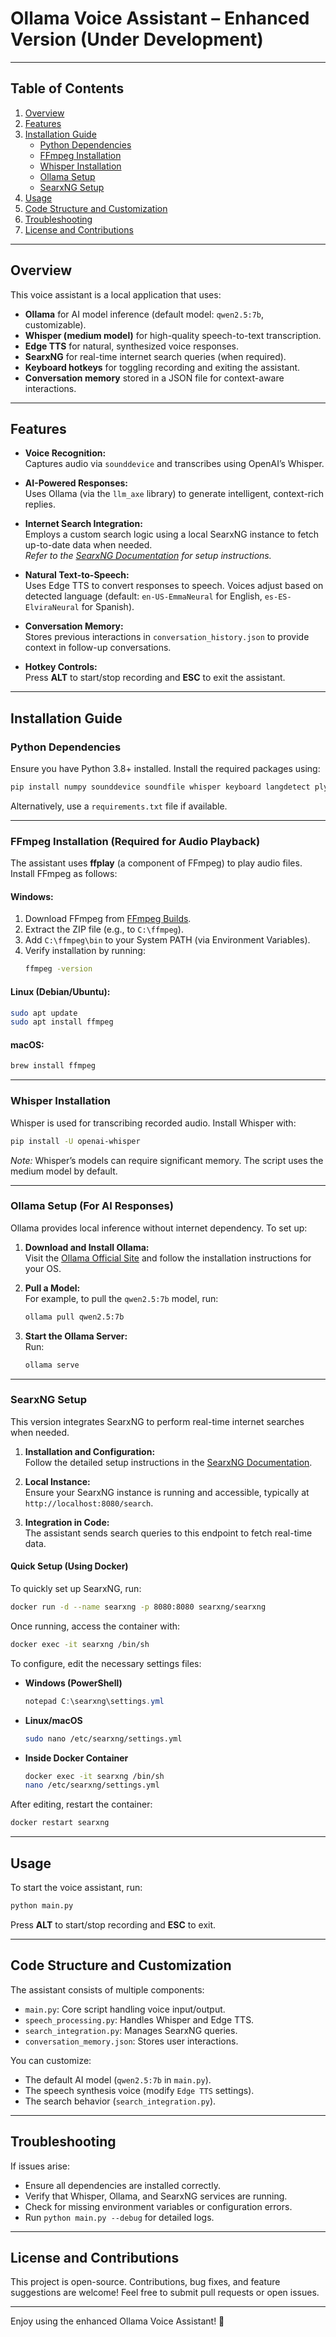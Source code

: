 # Ollama Voice Assistant – Enhanced Version (Under Development)

---

## Table of Contents

1. [Overview](#overview)
2. [Features](#features)
3. [Installation Guide](#installation-guide)
   - [Python Dependencies](#python-dependencies)
   - [FFmpeg Installation](#ffmpeg-installation)
   - [Whisper Installation](#whisper-installation)
   - [Ollama Setup](#ollama-setup)
   - [SearxNG Setup](#searxng-setup)
4. [Usage](#usage)
5. [Code Structure and Customization](#code-structure-and-customization)
6. [Troubleshooting](#troubleshooting)
7. [License and Contributions](#license-and-contributions)

---

## Overview

This voice assistant is a local application that uses:
- **Ollama** for AI model inference (default model: `qwen2.5:7b`, customizable).
- **Whisper (medium model)** for high-quality speech-to-text transcription.
- **Edge TTS** for natural, synthesized voice responses.
- **SearxNG** for real-time internet search queries (when required).
- **Keyboard hotkeys** for toggling recording and exiting the assistant.
- **Conversation memory** stored in a JSON file for context-aware interactions.

---

## Features

- **Voice Recognition:**  
  Captures audio via `sounddevice` and transcribes using OpenAI’s Whisper.

- **AI-Powered Responses:**  
  Uses Ollama (via the `llm_axe` library) to generate intelligent, context-rich replies.

- **Internet Search Integration:**  
  Employs a custom search logic using a local SearxNG instance to fetch up-to-date data when needed.  
  *Refer to the [SearxNG Documentation](https://searxng.github.io/searxng/) for setup instructions.*

- **Natural Text-to-Speech:**  
  Uses Edge TTS to convert responses to speech. Voices adjust based on detected language (default: `en-US-EmmaNeural` for English, `es-ES-ElviraNeural` for Spanish).

- **Conversation Memory:**  
  Stores previous interactions in `conversation_history.json` to provide context in follow-up conversations.

- **Hotkey Controls:**  
  Press **ALT** to start/stop recording and **ESC** to exit the assistant.

---

## Installation Guide

### Python Dependencies

Ensure you have Python 3.8+ installed. Install the required packages using:

```bash
pip install numpy sounddevice soundfile whisper keyboard langdetect plyer edge-tts ollama llm-axe requests
```

Alternatively, use a `requirements.txt` file if available.

---

### FFmpeg Installation (Required for Audio Playback)

The assistant uses **ffplay** (a component of FFmpeg) to play audio files. Install FFmpeg as follows:

#### **Windows:**

1. Download FFmpeg from [FFmpeg Builds](https://www.gyan.dev/ffmpeg/builds/).
2. Extract the ZIP file (e.g., to `C:\ffmpeg`).
3. Add `C:\ffmpeg\bin` to your System PATH (via Environment Variables).
4. Verify installation by running:
   ```bash
   ffmpeg -version
   ```

#### **Linux (Debian/Ubuntu):**

```bash
sudo apt update
sudo apt install ffmpeg
```

#### **macOS:**

```bash
brew install ffmpeg
```

---

### Whisper Installation

Whisper is used for transcribing recorded audio. Install Whisper with:

```bash
pip install -U openai-whisper
```

*Note:* Whisper’s models can require significant memory. The script uses the medium model by default.

---

### Ollama Setup (For AI Responses)

Ollama provides local inference without internet dependency. To set up:

1. **Download and Install Ollama:**  
   Visit the [Ollama Official Site](https://ollama.ai/download) and follow the installation instructions for your OS.

2. **Pull a Model:**  
   For example, to pull the `qwen2.5:7b` model, run:
   ```bash
   ollama pull qwen2.5:7b
   ```

3. **Start the Ollama Server:**  
   Run:
   ```bash
   ollama serve
   ```

---

### SearxNG Setup

This version integrates SearxNG to perform real-time internet searches when needed.

1. **Installation and Configuration:**  
   Follow the detailed setup instructions in the [SearxNG Documentation](https://searxng.github.io/searxng/).

2. **Local Instance:**  
   Ensure your SearxNG instance is running and accessible, typically at `http://localhost:8080/search`.

3. **Integration in Code:**  
   The assistant sends search queries to this endpoint to fetch real-time data.

#### Quick Setup (Using Docker)
To quickly set up SearxNG, run:
```bash
docker run -d --name searxng -p 8080:8080 searxng/searxng
```

Once running, access the container with:
```bash
docker exec -it searxng /bin/sh
```

To configure, edit the necessary settings files:

- **Windows (PowerShell)**
  ```powershell
  notepad C:\searxng\settings.yml
  ```
- **Linux/macOS**
  ```bash
  sudo nano /etc/searxng/settings.yml
  ```
- **Inside Docker Container**
  ```bash
  docker exec -it searxng /bin/sh
  nano /etc/searxng/settings.yml
  ```

After editing, restart the container:
```bash
docker restart searxng
```

---

## Usage

To start the voice assistant, run:
```bash
python main.py
```

Press **ALT** to start/stop recording and **ESC** to exit.

---

## Code Structure and Customization

The assistant consists of multiple components:
- `main.py`: Core script handling voice input/output.
- `speech_processing.py`: Handles Whisper and Edge TTS.
- `search_integration.py`: Manages SearxNG queries.
- `conversation_memory.json`: Stores user interactions.

You can customize:
- The default AI model (`qwen2.5:7b` in `main.py`).
- The speech synthesis voice (modify `Edge TTS` settings).
- The search behavior (`search_integration.py`).

---

## Troubleshooting

If issues arise:
- Ensure all dependencies are installed correctly.
- Verify that Whisper, Ollama, and SearxNG services are running.
- Check for missing environment variables or configuration errors.
- Run `python main.py --debug` for detailed logs.

---

## License and Contributions

This project is open-source. Contributions, bug fixes, and feature suggestions are welcome! Feel free to submit pull requests or open issues.

---

Enjoy using the enhanced Ollama Voice Assistant! 🚀

